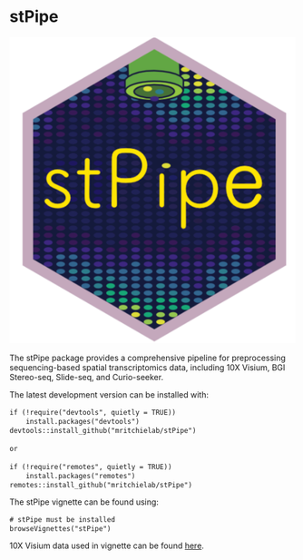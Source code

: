 # stPipe

<img  src="vignettes/stPipe_logo.png">

The stPipe package provides a comprehensive pipeline for preprocessing sequencing-based spatial transcriptomics data, including 10X Visium, BGI Stereo-seq, Slide-seq, and Curio-seeker.

The latest development version can be installed with:
```
if (!require("devtools", quietly = TRUE))
    install.packages("devtools")
devtools::install_github("mritchielab/stPipe")

or

if (!require("remotes", quietly = TRUE))
    install.packages("remotes")
remotes::install_github("mritchielab/stPipe")
```

The stPipe vignette can be found using:
```
# stPipe must be installed
browseVignettes("stPipe")
```

10X Visium data used in vignette can be found [here](https://github.com/YangXuuu/demo_data_stPipe).
